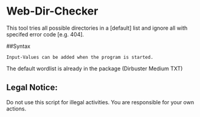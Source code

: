 # Web-Dir-Checker
This tool tries all possible directories in a [default] list and ignore all with specifed error code [e.g. 404].

##Syntax
```
Input-Values can be added when the program is started.
```
The default wordlist is already in the package (Dirbuster Medium TXT)
## Legal Notice:
Do not use this script for illegal activities. You are responsible for your own actions.
